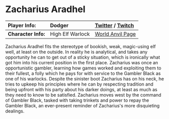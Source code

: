 # Zacharius Aradhel

|**Player Info:**|Dodger|[Twitter](https://twitter.com/dexbonus) / [Twitch](https://www.twitch.tv/dexbonus)|
|:-|:-|:-|
|**Character Info:**|High Elf Warlock|[World Anvil Page](https://www.worldanvil.com/hero/bdf23325-0fda-4f08-acd5-391e747187a7)|

Zacharius Aradhel fits the stereotype of bookish, weak, magic-using elf well, at least on the outside. In reality he is analytical, and takes any opportunity he can to get out of a sticky situation, which is ironically what got him into his current position in the first place. Zacharius was once an opportunistic gambler, learning how games worked and exploiting them to their fullest, a folly which he pays for with service to the Gambler Black as one of his warlocks. Despite the sinister boot Zacharius has on his neck, he tries to upkeep his principles where he can by respecting tradition and being upfront with his party about his darker doings, at least as much as they need to know to be satisfied. Zacharius moves west by the command of Gambler Black, tasked with taking trinkets and power to repay the Gambler Black, an ever-present reminder of Zacharius's more disquieting dealings.
